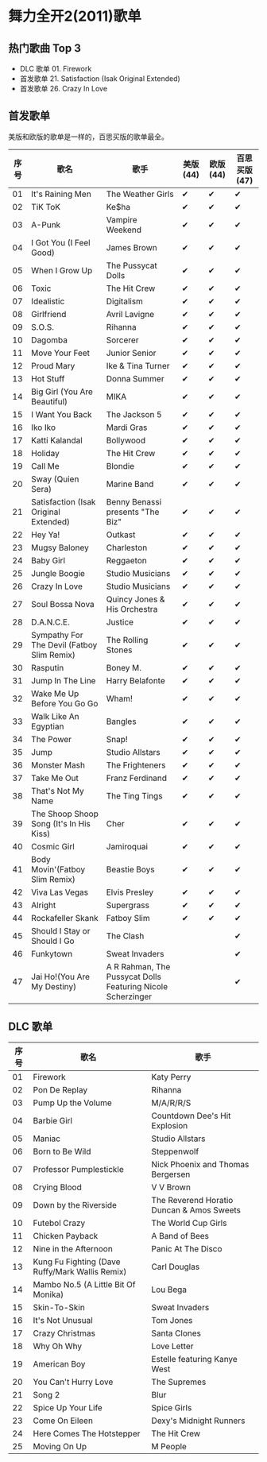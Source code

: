 # 舞力全开2(2011)歌单


## 热门歌曲 Top 3

- DLC 歌单 01. Firework
- 首发歌单 21. Satisfaction (Isak Original Extended)
- 首发歌单 26. Crazy In Love


## 首发歌单

美版和欧版的歌单是一样的，百思买版的歌单最全。

| 序号 | 歌名 | 歌手 | 美版(44) | 欧版(44) | 百思买版(47) |
| --- | --- | --- | --- | --- | --- |
| 01 | It's Raining Men | The Weather Girls | ✔ | ✔ | ✔ |
| 02 | TiK ToK | Ke$ha | ✔ | ✔ | ✔ |
| 03 | A-Punk | Vampire Weekend | ✔ | ✔ | ✔ |
| 04 | I Got You (I Feel Good) | James Brown | ✔ | ✔ | ✔ |
| 05 | When I Grow Up | The Pussycat Dolls | ✔ | ✔ | ✔ |
| 06 | Toxic | The Hit Crew | ✔ | ✔ | ✔ |
| 07 | Idealistic | Digitalism | ✔ | ✔ | ✔ |
| 08 | Girlfriend | Avril Lavigne | ✔ | ✔ | ✔ |
| 09 | S.O.S.| Rihanna | ✔ | ✔ | ✔ |
| 10 | Dagomba | Sorcerer | ✔ | ✔ | ✔ |
| 11 | Move Your Feet | Junior Senior | ✔ | ✔ | ✔ |
| 12 | Proud Mary | Ike & Tina Turner | ✔ | ✔ | ✔ |
| 13 | Hot Stuff | Donna Summer | ✔ | ✔ | ✔ |
| 14 | Big Girl (You Are Beautiful) | MIKA | ✔ | ✔ | ✔ |
| 15 | I Want You Back | The Jackson 5 | ✔ | ✔ | ✔ |
| 16 | Iko Iko | Mardi Gras | ✔ | ✔ | ✔ |
| 17 | Katti Kalandal | Bollywood | ✔ | ✔ | ✔ |
| 18 | Holiday | The Hit Crew | ✔ | ✔ | ✔ |
| 19 | Call Me | Blondie | ✔ | ✔ | ✔ |
| 20 | Sway (Quien Sera) | Marine Band | ✔ | ✔ | ✔ |
| 21 | Satisfaction (Isak Original Extended) | Benny Benassi presents "The Biz" | ✔ | ✔ | ✔ |
| 22 | Hey Ya! | Outkast | ✔ | ✔ | ✔ |
| 23 | Mugsy Baloney | Charleston | ✔ | ✔ | ✔ |
| 24 | Baby Girl | Reggaeton | ✔ | ✔ | ✔ |
| 25 | Jungle Boogie | Studio Musicians | ✔ | ✔ | ✔ |
| 26 | Crazy In Love | Studio Musicians | ✔ | ✔ | ✔ |
| 27 | Soul Bossa Nova | Quincy Jones & His Orchestra | ✔ | ✔ | ✔ |
| 28 | D.A.N.C.E. | Justice | ✔ | ✔ | ✔ |
| 29 | Sympathy For The Devil (Fatboy Slim Remix) | The Rolling Stones | ✔ | ✔ | ✔ |
| 30 | Rasputin | Boney M. | ✔ | ✔ | ✔ |
| 31 | Jump In The Line | Harry Belafonte | ✔ | ✔ | ✔ |
| 32 | Wake Me Up Before You Go Go | Wham! | ✔ | ✔ | ✔ |
| 33 | Walk Like An Egyptian | Bangles | ✔ | ✔ | ✔ |
| 34 | The Power | Snap! | ✔ | ✔ | ✔ |
| 35 | Jump | Studio Allstars | ✔ | ✔ | ✔ |
| 36 | Monster Mash | The Frighteners | ✔ | ✔ | ✔ |
| 37 | Take Me Out | Franz Ferdinand | ✔ | ✔ | ✔ |
| 38 | That's Not My Name | The Ting Tings | ✔ | ✔ | ✔ |
| 39 | The Shoop Shoop Song (It's In His Kiss) | Cher | ✔ | ✔ | ✔ |
| 40 | Cosmic Girl | Jamiroquai | ✔ | ✔ | ✔ |
| 41 | Body Movin'(Fatboy Slim Remix) | Beastie Boys | ✔ | ✔ | ✔ |
| 42 | Viva Las Vegas | Elvis Presley | ✔ | ✔ | ✔ |
| 43 | Alright | Supergrass | ✔ | ✔ | ✔ |
| 44 | Rockafeller Skank | Fatboy Slim | ✔ | ✔ | ✔ |
| 45 | Should I Stay or Should I Go | The Clash | | | ✔ |
| 46 | Funkytown | Sweat Invaders | | | ✔ |
| 47 | Jai Ho!(You Are My Destiny) | A R Rahman, The Pussycat Dolls Featuring Nicole Scherzinger | | | ✔ |


## DLC 歌单

| 序号 | 歌名 | 歌手 |
| --- | --- | --- |
| 01 | Firework | Katy Perry |
| 02 | Pon De Replay | Rihanna |
| 03 | Pump Up the Volume | M/A/R/R/S |
| 04 | Barbie Girl | Countdown Dee's Hit Explosion |
| 05 | Maniac | Studio Allstars |
| 06 | Born to Be Wild | Steppenwolf |
| 07 | Professor Pumplestickle | Nick Phoenix and Thomas Bergersen |
| 08 | Crying Blood | V V Brown |
| 09 | Down by the Riverside | The Reverend Horatio Duncan & Amos Sweets |
| 10 | Futebol Crazy | The World Cup Girls |
| 11 | Chicken Payback | A Band of Bees |
| 12 | Nine in the Afternoon | Panic At The Disco |
| 13 | Kung Fu Fighting (Dave Ruffy/Mark Wallis Remix) | Carl Douglas |
| 14 | Mambo No.5 (A Little Bit Of Monika) | Lou Bega |
| 15 | Skin-To-Skin | Sweat Invaders |
| 16 | It's Not Unusual | Tom Jones |
| 17 | Crazy Christmas | Santa Clones |
| 18 | Why Oh Why | Love Letter |
| 19 | American Boy | Estelle featuring Kanye West |
| 20 | You Can't Hurry Love | The Supremes |
| 21 | Song 2 | Blur |
| 22 | Spice Up Your Life | Spice Girls |
| 23 | Come On Eileen | Dexy's Midnight Runners |
| 24 | Here Comes The Hotstepper | The Hit Crew |
| 25 | Moving On Up | M People |
